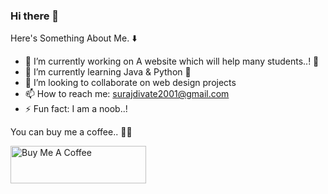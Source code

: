 ### Hi there 👋

Here's Something About Me. ⬇️

- 🔭 I’m currently working on A website which will help many students..! 🙏
- 🌱 I’m currently learning Java & Python 🐍
- 👯 I’m looking to collaborate on web design projects
- 📫 How to reach me: surajdivate2001@gmail.com
- ⚡ Fun fact: I am a noob..! 


You can buy me a coffee.. 🥺😊


<a href="https://www.buymeacoffee.com/SurajDivate" target="_blank"><img src="https://cdn.buymeacoffee.com/buttons/v2/default-yellow.png" alt="Buy Me A Coffee" style="height: 60px !important;width: 217px !important;" ></a>
